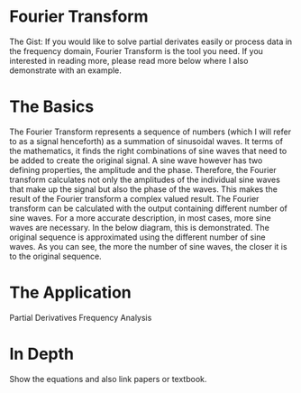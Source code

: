 # Fourier Transform
The Gist: If you would like to solve partial derivates easily or process data in the frequency domain, Fourier Transform is the tool you need. If you interested in reading more, please read more below where I also demonstrate with an example.

# The Basics
The Fourier Transform represents a sequence of numbers (which I will refer to as a signal henceforth) as a summation of sinusoidal waves. It terms of the mathematics, it finds the right combinations of sine waves that need to be added to create the original signal. A sine wave however has two defining properties, the amplitude and the phase. Therefore, the Fourier transform calculates not only the amplitudes of the individual sine waves that make up the signal but also the phase of the waves. This makes the result of the Fourier transform a complex valued result. The Fourier transform can be calculated with the output containing different number of sine waves. For a more accurate description, in most cases, more sine waves are necessary. In the below diagram, this is demonstrated. The original sequence is approximated using the different number of sine waves. As you can see, the more the number of sine waves, the closer it is to the original sequence.

# The Application
Partial Derivatives 
Frequency Analysis

# In Depth
Show the equations and also link papers or textbook.